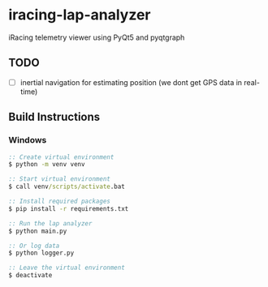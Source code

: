 # iracing-lap-analyzer
iRacing telemetry viewer using PyQt5 and pyqtgraph
## TODO
- [ ] inertial navigation for estimating position (we dont get GPS data in real-time)
## Build Instructions
### Windows
```bat
:: Create virtual environment
$ python -m venv venv

:: Start virtual environment
$ call venv/scripts/activate.bat

:: Install required packages
$ pip install -r requirements.txt

:: Run the lap analyzer
$ python main.py

:: Or log data
$ python logger.py

:: Leave the virtual environment
$ deactivate
```